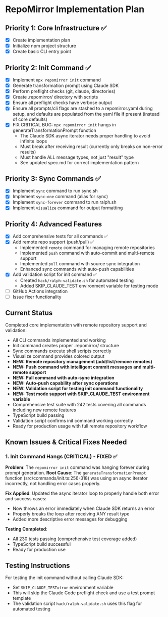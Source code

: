 # RepoMirror Implementation Plan

## Priority 1: Core Infrastructure ✅
- [x] Create implementation plan
- [x] Initialize npm project structure
- [x] Create basic CLI entry point

## Priority 2: Init Command ✅
- [x] Implement `npx repomirror init` command
- [x] Generate transformation prompt using Claude SDK
- [x] Perform preflight checks (git, claude, directories)
- [x] Create .repomirror/ directory with scripts
- [x] Ensure all preflight checks have verbose output
- [x] Ensure all prompts/cli flags are stashed to a repomirror.yaml during setup, and defaults are populated from the yaml file if present (instead of core defaults)
- [x] FIX CRITICAL BUG: `npx repomirror init` hangs in generateTransformationPrompt function
  - The Claude SDK async iterator needs proper handling to avoid infinite loops
  - Must break after receiving result (currently only breaks on non-error results)
  - Must handle ALL message types, not just "result" type
  - See updated spec.md for correct implementation pattern

## Priority 3: Sync Commands ✅
- [x] Implement `sync` command to run sync.sh
- [x] Implement `sync-one` command (alias for sync)
- [x] Implement `sync-forever` command to run ralph.sh
- [x] Implement `visualize` command for output formatting

## Priority 4: Advanced Features
- [x] Add comprehensive tests for all commands ✅
- [x] Add remote repo support (push/pull) ✅
  - Implemented `remote` command for managing remote repositories
  - Implemented `push` command with auto-commit and multi-remote support
  - Implemented `pull` command with source sync integration
  - Enhanced sync commands with auto-push capabilities
- [x] Add validation script for init command ✅
  - Created `hack/ralph-validate.sh` for automated testing
  - Added SKIP_CLAUDE_TEST environment variable for testing mode
- [ ] GitHub Actions integration  
- [ ] Issue fixer functionality

## Current Status
Completed core implementation with remote repository support and validation:
- All CLI commands implemented and working
- Init command creates proper .repomirror/ structure
- Sync commands execute shell scripts correctly
- Visualize command provides colored output
- **NEW: Remote repository management (add/list/remove remotes)**
- **NEW: Push command with intelligent commit messages and multi-remote support**
- **NEW: Pull command with auto-sync integration**
- **NEW: Auto-push capability after sync operations**
- **NEW: Validation script for testing init command functionality**
- **NEW: Test mode support with SKIP_CLAUDE_TEST environment variable**
- Comprehensive test suite with 242 tests covering all commands including new remote features
- TypeScript build passing
- Validation script confirms init command working correctly
- Ready for production usage with full remote repository workflow

## Known Issues & Critical Fixes Needed

### 1. Init Command Hangs (CRITICAL) - FIXED ✅
**Problem**: The `repomirror init` command was hanging forever during prompt generation.
**Root Cause**: The `generateTransformationPrompt` function (src/commands/init.ts:256-318) was using an async iterator incorrectly, not handling error cases properly.

**Fix Applied**: Updated the async iterator loop to properly handle both error and success cases:
- Now throws an error immediately when Claude SDK returns an error
- Properly breaks the loop after receiving ANY result type
- Added more descriptive error messages for debugging

**Testing Completed**: 
- All 230 tests passing (comprehensive test coverage added)
- TypeScript build successful
- Ready for production use

## Testing Instructions

For testing the init command without calling Claude SDK:
- Set `SKIP_CLAUDE_TEST=true` environment variable
- This will skip the Claude Code preflight check and use a test prompt template
- The validation script `hack/ralph-validate.sh` uses this flag for automated testing
